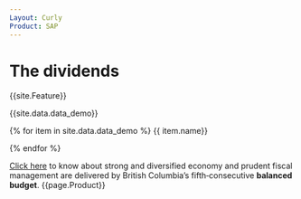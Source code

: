 ```yaml
---
Layout: Curly
Product: SAP
---
```


# The dividends

{{site.Feature}}

{{site.data.data_demo}}

{% for item in site.data.data_demo %}
{{ item.name}}

{% endfor %}

[Click here](https://app.slack.com/client/T0167KWU8F2/C015HR4DY82) to know about strong and diversified economy and prudent fiscal management are delivered by British Columbia’s fifth‐consecutive **balanced budget**. {{page.Product}}

